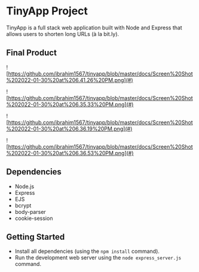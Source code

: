 # TinyApp Project

TinyApp is a full stack web application built with Node and Express that allows users to shorten long URLs (à la bit.ly).

## Final Product

![https://github.com/ibrahim1567/tinyapp/blob/master/docs/Screen%20Shot%202022-01-30%20at%206.41.26%20PM.png](#)

![https://github.com/ibrahim1567/tinyapp/blob/master/docs/Screen%20Shot%202022-01-30%20at%206.35.33%20PM.png](#)

![https://github.com/ibrahim1567/tinyapp/blob/master/docs/Screen%20Shot%202022-01-30%20at%206.36.19%20PM.png](#)

![https://github.com/ibrahim1567/tinyapp/blob/master/docs/Screen%20Shot%202022-01-30%20at%206.36.53%20PM.png](#)

## Dependencies

- Node.js
- Express
- EJS
- bcrypt
- body-parser
- cookie-session

## Getting Started

- Install all dependencies (using the `npm install` command).
- Run the development web server using the `node express_server.js` command.
